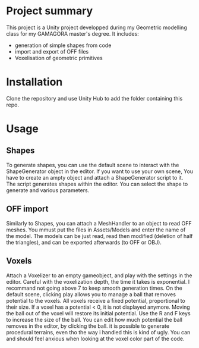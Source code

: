 # Project summary
This project is a Unity project developped during my Geometric modelling class for my GAMAGORA master's degree. It includes: 
- generation of simple shapes from code
- import and export of OFF files
- Voxelisation of geometric primitives

# Installation
Clone the repository and use Unity Hub to add the folder containing this repo. 

# Usage
## Shapes
To generate shapes, you can use the default scene to interact with the ShapeGenerator object in the editor. If you want to use your own scene, You have to create an ampty object and attach a ShapeGenerator script to it. The script generates shapes within the editor. You can select the shape to generate and various parameters.

## OFF import
Similarly to Shapes, you can attach a MeshHandler to an object to read OFF meshes. You mmust put the files in Assets/Models and enter the name of the model. The models can be just read, read then modified (deletion of half the triangles), and can be exported afterwards (to OFF or OBJ).

## Voxels
Attach a Voxelizer to an empty gameobject, and play with the settings in the editor. Careful with the voxelization depth, the time it takes is exponential. I recommand not going above 7 to keep smooth generation times.
On the default scene, clicking play allows you to manage a ball that removes potential to the voxels. All voxels receive a fixed potential, proportional to their size. If a voxel has a potential < 0, it is not displayed anymore. Moving the ball out of the voxel will restore its initial potential. 
Use the R and F keys to increase the size of the ball. You can edit how much potential the ball removes in the editor, by clicking the ball. 
it is possible to generate procedural terrains, even tho the way i handled this is kind of ugly. You can and should feel anxious when looking at the voxel color part of the code.